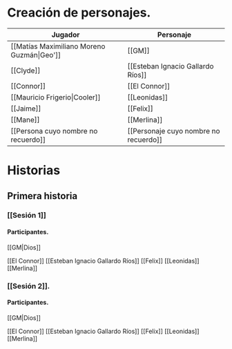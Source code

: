 # Creación de personajes.

| Jugador                         | Personaje                         |
|---------------------------------|-----------------------------------|
| [[Matías Maximiliano Moreno Guzmán\|Geo']]                            | [[GM]]                                |
| [[Clyde]]                           | [[Esteban Ignacio Gallardo Ríos]]     |
| [[Connor]]                          | [[El Connor]]                         |
| [[Mauricio Frigerio\|Cooler]]                          | [[Leonidas]]                          |
| [[Jaime]]                           | [[Felix]]                             |
| [[Mane]]                            | [[Merlina]]                           |
| [[Persona cuyo nombre no recuerdo]] | [[Personaje cuyo nombre no recuerdo]] |
# Historias

## Primera historia

### [[Sesión 1]]

#### Participantes.

[[GM|Dios]]

[[El Connor]]
[[Esteban Ignacio Gallardo Ríos]]
[[Felix]]
[[Leonidas]]
[[Merlina]]
### [[Sesión 2]].

#### Participantes.

[[GM|Dios]]

[[El Connor]]
[[Esteban Ignacio Gallardo Ríos]]
[[Felix]]
[[Leonidas]]
[[Merlina]]